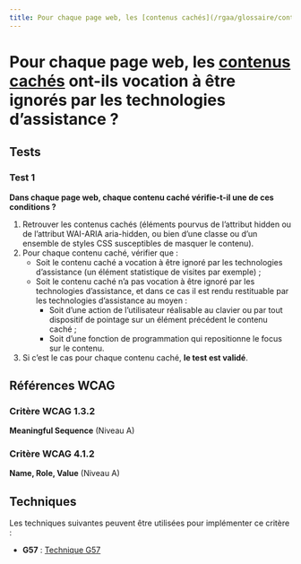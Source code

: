 ```yaml
---
title: Pour chaque page web, les [contenus cachés](/rgaa/glossaire/contenu-cache) ont-ils vocation à être ignorés par les technologies d’assistance ?
---
```


# Pour chaque page web, les [contenus cachés](/rgaa/glossaire/contenu-cache) ont-ils vocation à être ignorés par les technologies d’assistance ?



## Tests

### Test 1

**Dans chaque page web, chaque contenu caché vérifie-t-il une de ces conditions ?**

1. Retrouver les contenus cachés (éléments pourvus de l’attribut hidden ou de l’attribut WAI-ARIA aria-hidden, ou bien d’une classe ou d’un ensemble de styles CSS susceptibles de masquer le contenu).
2. Pour chaque contenu caché, vérifier que :
   - Soit le contenu caché a vocation à être ignoré par les technologies d’assistance (un élément statistique de visites par exemple) ;
   - Soit le contenu caché n’a pas vocation à être ignoré par les technologies d’assistance, et dans ce cas il est rendu restituable par les technologies d’assistance au moyen :
     - Soit d’une action de l’utilisateur réalisable au clavier ou par tout dispositif de pointage sur un élément précédent le contenu caché ;
     - Soit d’une fonction de programmation qui repositionne le focus sur le contenu.
3. Si c’est le cas pour chaque contenu caché, **le test est validé**.



## Références WCAG

### Critère WCAG 1.3.2

**Meaningful Sequence** (Niveau A)

### Critère WCAG 4.1.2

**Name, Role, Value** (Niveau A)



## Techniques

Les techniques suivantes peuvent être utilisées pour implémenter ce critère :

- **G57** : [Technique G57](https://www.w3.org/WAI/WCAG21/Techniques/html/G57)
